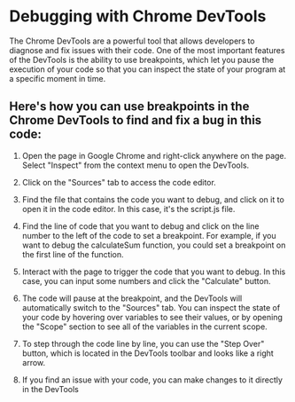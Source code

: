 # Debugging with Chrome DevTools

The Chrome DevTools are a powerful tool that allows developers to diagnose and fix issues with their code. One of the most important features of the DevTools is the ability to use breakpoints, which let you pause the execution of your code so that you can inspect the state of your program at a specific moment in time.

## Here's how you can use breakpoints in the Chrome DevTools to find and fix a bug in this code:

1) Open the page in Google Chrome and right-click anywhere on the page. Select "Inspect" from the context menu to open the DevTools.

2) Click on the "Sources" tab to access the code editor.

3) Find the file that contains the code you want to debug, and click on it to open it in the code editor. In this case, it's the script.js file.

4) Find the line of code that you want to debug and click on the line number to the left of the code to set a breakpoint. For example, if you want to debug the calculateSum function, you could set a breakpoint on the first line of the function.

5) Interact with the page to trigger the code that you want to debug. In this case, you can input some numbers and click the "Calculate" button.

6) The code will pause at the breakpoint, and the DevTools will automatically switch to the "Sources" tab. You can inspect the state of your code by hovering over variables to see their values, or by opening the "Scope" section to see all of the variables in the current scope.

7) To step through the code line by line, you can use the "Step Over" button, which is located in the DevTools toolbar and looks like a right arrow.

8) If you find an issue with your code, you can make changes to it directly in the DevTools